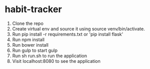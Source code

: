 # habit-tracker

1. Clone the repo
2. Create virtual env and source it using source venv/bin/activate.
3. Run pip install -r requirements.txt or 'pip install flask'
4. Run npm install
5. Run bower install
6. Run gulp to start gulp
7. Run sh run.sh to run the application
8. Visit localhost:8080 to see the application
